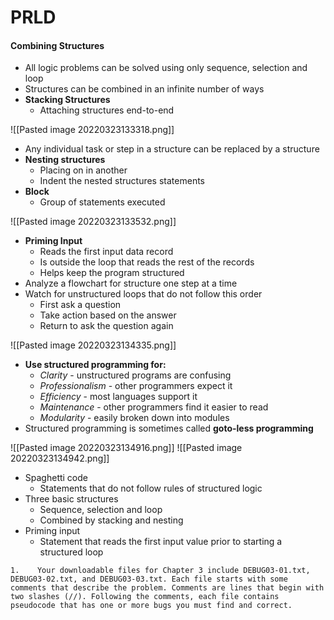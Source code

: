 # PRLD
#### Combining Structures
- All logic problems can be solved using only sequence, selection and loop
- Structures can be combined in an infinite number of ways
- **Stacking Structures**
	- Attaching structures end-to-end

![[Pasted image 20220323133318.png]]

- Any individual task or step in a structure can be replaced by a structure
- **Nesting structures**
	- Placing on in another
	- Indent the nested structures statements
- **Block**
	- Group of statements executed

![[Pasted image 20220323133532.png]]

- **Priming Input**
	- Reads the first input data record
	- Is outside the loop that reads the rest of the records
	- Helps keep the program structured
- Analyze a flowchart for structure one step at a time
- Watch for unstructured loops that do not follow this order
	- First ask a question
	- Take action based on the answer
	- Return to ask the question again

![[Pasted image 20220323134335.png]]

- **Use structured programming for:**
	- *Clarity* - unstructured programs are confusing
	- *Professionalism* - other programmers expect it
	- *Efficiency* - most languages support it
	- *Maintenance* - other programmers find it easier to read
	- *Modularity* - easily broken down into modules
- Structured programming is sometimes called **goto-less programming**

![[Pasted image 20220323134916.png]]
![[Pasted image 20220323134942.png]]

- Spaghetti code
	- Statements that do not follow rules of structured logic
- Three basic structures
	- Sequence, selection and loop
	- Combined by stacking and nesting
- Priming input
	- Statement that reads the first input value prior to starting a structured loop

```instruction
1.    Your downloadable files for Chapter 3 include DEBUG03-01.txt, DEBUG03-02.txt, and DEBUG03-03.txt. Each file starts with some comments that describe the problem. Comments are lines that begin with two slashes (//). Following the comments, each file contains pseudocode that has one or more bugs you must find and correct.
```